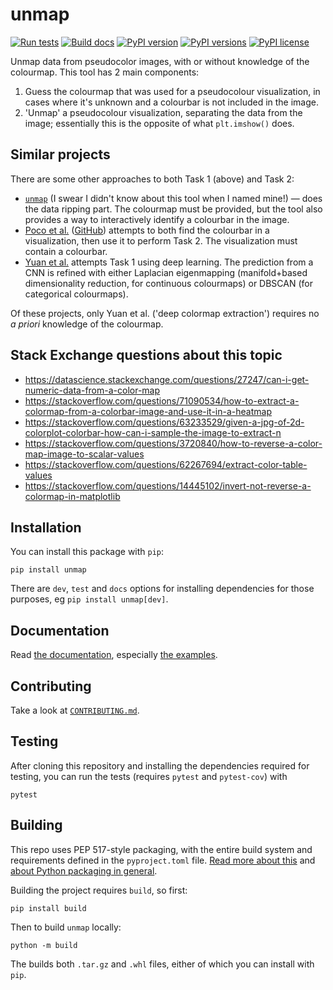 # unmap

[![Run tests](https://github.com/kwinkunks/unmap/actions/workflows/run-tests.yml/badge.svg)](https://github.com/kwinkunks/unmap/actions/workflows/run-tests.yml)
[![Build docs](https://github.com/kwinkunks/unmap/actions/workflows/build-docs.yml/badge.svg)](https://github.com/kwinkunks/unmap/actions/workflows/build-docs.yml)
[![PyPI version](https://img.shields.io/pypi/v/unmap.svg)](https://pypi.org/project/unmap//)
[![PyPI versions](https://img.shields.io/pypi/pyversions/unmap.svg)](https://pypi.org/project/unmap//)
[![PyPI license](https://img.shields.io/pypi/l/unmap.svg)](https://pypi.org/project/unmap/)

Unmap data from pseudocolor images, with or without knowledge of the colourmap. This tool has 2 main components:

1. Guess the colourmap that was used for a pseudocolour visualization, in cases where it's unknown and a colourbar is not included in the image.
2. 'Unmap' a pseudocolour visualization, separating the data from the image; essentially this is the opposite of what `plt.imshow()` does. 


## Similar projects

There are some other approaches to both Task 1 (above) and Task 2:

- [`unmap`](https://github.com/jperryhouts/unmap) (I swear I didn't know about this tool when I named mine!) &mdash; does the data ripping part. The colourmap must be provided, but the tool also provides a way to interactively identify a colourbar in the image.
- [Poco et al.](https://ieeexplore.ieee.org/document/8017646) ([GitHub](https://github.com/uwdata/rev)) attempts to both find the colourbar in a visualization, then use it to perform Task 2. The visualization must contain a colourbar.
- [Yuan et al.](https://github.com/yuanlinping/deep_colormap_extraction) attempts Task 1 using deep learning. The prediction from a CNN is refined with either Laplacian eigenmapping (manifold+based dimensionality reduction, for continuous colourmaps) or DBSCAN (for categorical colourmaps).

Of these projects, only Yuan et al. ('deep colormap extraction') requires no _a priori_ knowledge of the colourmap. 


## Stack Exchange questions about this topic

- https://datascience.stackexchange.com/questions/27247/can-i-get-numeric-data-from-a-color-map
- https://stackoverflow.com/questions/71090534/how-to-extract-a-colormap-from-a-colorbar-image-and-use-it-in-a-heatmap
- https://stackoverflow.com/questions/63233529/given-a-jpg-of-2d-colorplot-colorbar-how-can-i-sample-the-image-to-extract-n
- https://stackoverflow.com/questions/3720840/how-to-reverse-a-color-map-image-to-scalar-values
- https://stackoverflow.com/questions/62267694/extract-color-table-values
- https://stackoverflow.com/questions/14445102/invert-not-reverse-a-colormap-in-matplotlib


## Installation

You can install this package with `pip`:

    pip install unmap

There are `dev`, `test` and `docs` options for installing dependencies for those purposes, eg `pip install unmap[dev]`.


## Documentation

Read [the documentation](https://kwinkunks.github.io/unmap), especially [the examples](https://kwinkunks.github.io/unmap/userguide/Unmap_data_from_an_image.html).


## Contributing

Take a look at [`CONTRIBUTING.md`](https://github.com/kwinkunks/unmap/blob/main/CONTRIBUTING.md).


## Testing

After cloning this repository and installing the dependencies required for testing, you can run the tests (requires `pytest` and `pytest-cov`) with

    pytest


## Building

This repo uses PEP 517-style packaging, with the entire build system and requirements defined in the `pyproject.toml` file. [Read more about this](https://setuptools.pypa.io/en/latest/build_meta.html) and [about Python packaging in general](https://packaging.python.org/en/latest/tutorials/packaging-projects/).

Building the project requires `build`, so first:

    pip install build

Then to build `unmap` locally:

    python -m build

The builds both `.tar.gz` and `.whl` files, either of which you can install with `pip`.
